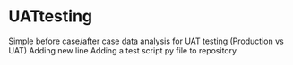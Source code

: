 # UATtesting
Simple before case/after case data analysis for UAT testing (Production vs UAT)
Adding new line
Adding a test script py file to repository
